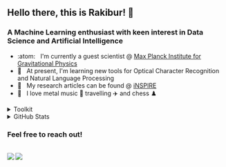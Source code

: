 ## Hello there, this is Rakibur! :wave:

### A Machine Learning enthusiast with keen interest in Data Science and Artificial Intelligence

- :atom: &nbsp; I'm currently a guest scientist @ [Max Planck Institute for Gravitational Physics](https://www.aei.mpg.de/)
- :seedling: &nbsp; At present, I'm learning new tools for Optical Character Recognition and Natural Language Processing
- :page_facing_up: &nbsp; My research articles can be found @ [iNSPIRE](https://inspirehep.net/authors/1046022?ui-citation-summary=true)
- :blue_heart: &nbsp; I love metal music :metal: travelling :airplane: and chess :chess_pawn:

<details>
<summary>Toolkit</summary>
<br>
<img align="left" src="https://img.shields.io/badge/python-3670A0?style=for-the-badge&logo=python&logoColor=ffdd54">
<img align="left" src="https://img.shields.io/badge/numpy-%23013243.svg?style=for-the-badge&logo=numpy&logoColor=white">
<img align="left" src="https://img.shields.io/badge/pandas-%23150458.svg?style=for-the-badge&logo=pandas&logoColor=white">
<img align="left" src="https://img.shields.io/badge/scikit--learn-%23F7931E.svg?style=for-the-badge&logo=scikit-learn&logoColor=white">
<img align="left" src="https://img.shields.io/badge/TensorFlow-%23FF6F00.svg?style=for-the-badge&logo=TensorFlow&logoColor=white">
<img src="https://img.shields.io/badge/Keras-%23D00000.svg?style=for-the-badge&logo=Keras&logoColor=white">
<br>
<img align="left" src="https://img.shields.io/badge/postgres-%23316192.svg?style=for-the-badge&logo=postgresql&logoColor=white">
<img align="left" src="https://img.shields.io/badge/MongoDB-%234ea94b.svg?style=for-the-badge&logo=mongodb&logoColor=white">
<img align="left" src="https://img.shields.io/badge/flask-%23000.svg?style=for-the-badge&logo=flask&logoColor=white">
<img align="left" src="https://img.shields.io/badge/heroku-%23430098.svg?style=for-the-badge&logo=heroku&logoColor=white">
<img src="https://img.shields.io/badge/git-%23F05033.svg?style=for-the-badge&logo=git&logoColor=white">
<br>
<img align="left" src="https://img.shields.io/badge/jupyter-%23FA0F00.svg?style=for-the-badge&logo=jupyter&logoColor=white">
<img align="left" src="https://img.shields.io/badge/Visual%20Studio%20Code-0078d7.svg?style=for-the-badge&logo=visual-studio-code&logoColor=white">
<img align="left" src="https://img.shields.io/badge/Ubuntu-E95420?style=for-the-badge&logo=ubuntu&logoColor=white">
<img src="https://img.shields.io/badge/Windows-0078D6?style=for-the-badge&logo=windows&logoColor=white">
</details>

<details>
<summary>GitHub Stats</summary>
<br>
<img src="https://github-readme-stats.vercel.app/api?username=rahman-rakib&show_icons=true&theme=prussian">
</details>

### Feel free to reach out!
<br>
<img align="left" src="https://img.shields.io/badge/linkedin-%230077B5.svg?style=for-the-badge&logo=linkedin&logoColor=white">
<img src="https://img.shields.io/badge/Gmail-D14836?style=for-the-badge&logo=gmail&logoColor=white">
